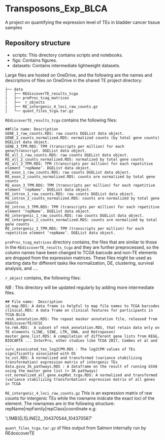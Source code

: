 # Transposons_Exp_BLCA
A project on quantifying the expression level of TEs in bladder cancer tissue samples 


## Repository structure
- scripts: This directory contains scripts and notebooks.
- figs: Contains figures.
- datasets: Contains intermediate lightweight datasets.

Large files are hosted on OneDrive, and the following are the names and descriptions of files on OneDrive in the shared TE project directory:

```
├── data
│   ├── REdiscoverTE_results_tcga
|   ├── preProc_tcag_matrices
|   ├──  r_objects
|   ├── RE_intergenic_4_loci_raw_counts.gz
│   └── quant_files_tcga.tar.gz
```


 ```REdiscoverTE_results_tcga```  contains the following files:

```
##File name: Description
GENE_1_raw_counts.RDS: raw counts DGEList data object.
GENE_2_counts_normalized.RDS: normalized counts (by total gene counts) DGEList data object.
GENE_3_TPM.RDS: TPM (transcripts per million) for each gene/transcript. DGEList data object.
RE_all_1_raw_counts.RDS: raw counts DGEList data object.
RE_all_2_counts_normalized.RDS: normalized by total gene counts
RE_all_3_TPM.RDS: TPM (transcripts per million) for each repetitive element ‘repName’. DGEList data object.
RE_exon_1_raw_counts.RDS: raw counts DGEList data object.
RE_exon_2_counts_normalized.RDS: counts are normalized by total gene counts
RE_exon_3_TPM.RDS: TPM (transcripts per million) for each repetitive element ‘repName’. DGEList data object.
RE_intron_1_raw_counts.RDS: raw counts DGEList data object.
RE_intron_2_counts_normalized.RDS: counts are normalized by total gene counts
RE_intron_3_TPM.RDS: TPM (transcripts per million) for each repetitive element ‘repName’. DGEList data object.
RE_intergenic_1_raw_counts.RDS: raw counts DGEList data object.
RE_intergenic_2_counts_normalized.RDS: counts are normalized by total gene counts
RE_intergenic_3_TPM.RDS: TPM (transcripts per million) for each repetitive element ‘repName’. DGEList data object.
```

 ```preProc_tcag_matrices``` directory contains, the files that are similar to those in the ```REdiscoverTE_results_tcga``` and they are further preprocessed, so the column names have been changed to TCGA barcode and non-TE elements are dropped from the expression matrices. These files might be used as starting data for different tasks like normalization, DE, clustering, survival analysis, and .... 
 

```r_object``` contains, the following files:

*NB* : This directory will be updated regularly by adding more intermediate files.

```
## File name:  Description
id_map.RDS: A data frame is helpful to map file names to TCGA barcodes
clinical.RDS: A data frame on clinical features for participants in TCGA-BLCA
rmsk_annotation.RDS: The repeat masker annotation file, released from REdiscoverTE/UCSC
te.rmk.RDS:  A subset of rmsk_annotation.RDS, that retain data only on TE elements (LINE, SINE, LTR, DNA, and Retroposon)
master_gene_list.RDS: A compilation of different gene lists from KEGG, BIOCARTA ... InterPro, other studies like TCGA 2017, Combes et al and ...
surv_assoicated_tes_log2CPM.RDS : The log2CPM values of TEs significantly associated with OS
te_vst.RDS: A normalized and transformed (variance stabilizing transformation) expression matrix of intergenic TEs
data.gsva_3k_pathways.RDS : A dataframe on the result of running GSVA using the master gene list (> 3K pathways)
vst_normalized_all_gene_expMat_tcga.RDS: A normalized and transformed (variance stabilizing transformation) expression matrix of all genes in TCGA
```

```RE_intergenic_4_loci_raw_counts.gz``` This is an expression matrix of raw counts for intergenic TEs while the rowname inidcate the exact loci of the element. The rownames are in the following structure:
repName|repFamily|repClass|coordinate e.g:

'L1MB3|L1|LINE|2__104370544_104370587'

```quant_files_tcga.tar.gz``` sf files output from Salmon internally run by REdoscoverTE
